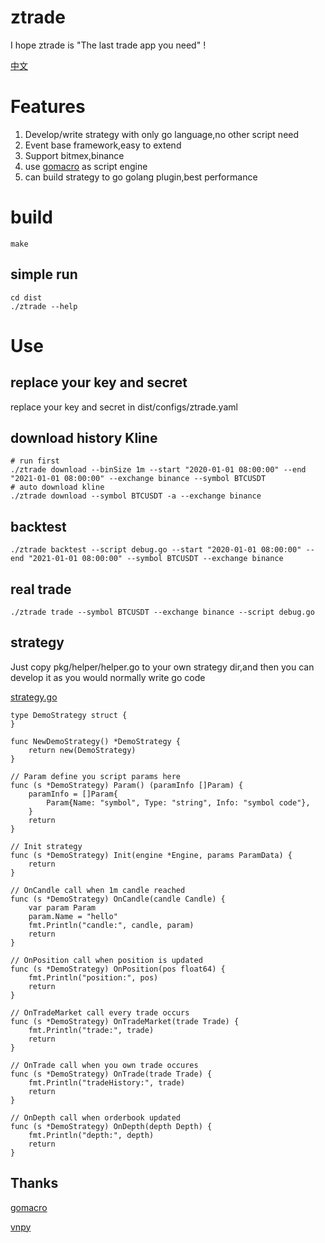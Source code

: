 # ztrade
I hope ztrade is "The last trade app you need" !

[中文](README_cn.md)

# Features

1. Develop/write strategy with only go language,no other script need
2. Event base framework,easy to extend
3. Support bitmex,binance
4. use [gomacro](https://github.com/cosmos72/gomacro) as script engine
5. can build strategy to go golang plugin,best performance

# build

``` shell
make
```

## simple run
``` shell
cd dist
./ztrade --help
```

# Use
## replace your key and secret
replace your key and secret in dist/configs/ztrade.yaml

## download history Kline

``` shell
# run first
./ztrade download --binSize 1m --start "2020-01-01 08:00:00" --end "2021-01-01 08:00:00" --exchange binance --symbol BTCUSDT
# auto download kline
./ztrade download --symbol BTCUSDT -a --exchange binance
```

## backtest

``` shell
./ztrade backtest --script debug.go --start "2020-01-01 08:00:00" --end "2021-01-01 08:00:00" --symbol BTCUSDT --exchange binance
```

## real trade

``` shell
./ztrade trade --symbol BTCUSDT --exchange binance --script debug.go
```


## strategy
Just copy pkg/helper/helper.go to your own strategy dir,and then you can develop it as you would normally write go code

[strategy.go](pkg/helper/strategy.go)

```
type DemoStrategy struct {
}

func NewDemoStrategy() *DemoStrategy {
	return new(DemoStrategy)
}

// Param define you script params here
func (s *DemoStrategy) Param() (paramInfo []Param) {
	paramInfo = []Param{
		Param{Name: "symbol", Type: "string", Info: "symbol code"},
	}
	return
}

// Init strategy
func (s *DemoStrategy) Init(engine *Engine, params ParamData) {
	return
}

// OnCandle call when 1m candle reached
func (s *DemoStrategy) OnCandle(candle Candle) {
	var param Param
	param.Name = "hello"
	fmt.Println("candle:", candle, param)
	return
}

// OnPosition call when position is updated
func (s *DemoStrategy) OnPosition(pos float64) {
	fmt.Println("position:", pos)
	return
}

// OnTradeMarket call every trade occurs
func (s *DemoStrategy) OnTradeMarket(trade Trade) {
	fmt.Println("trade:", trade)
	return
}

// OnTrade call when you own trade occures
func (s *DemoStrategy) OnTrade(trade Trade) {
	fmt.Println("tradeHistory:", trade)
	return
}

// OnDepth call when orderbook updated
func (s *DemoStrategy) OnDepth(depth Depth) {
	fmt.Println("depth:", depth)
	return
}

```

## Thanks

[gomacro](https://github.com/cosmos72/gomacro)

[vnpy](https://github.com/vnpy/vnpy)
